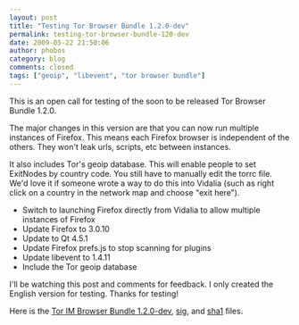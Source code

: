 ```yaml
---
layout: post
title: "Testing Tor Browser Bundle 1.2.0-dev"
permalink: testing-tor-browser-bundle-120-dev
date: 2009-05-22 21:50:06
author: phobos
category: blog
comments: closed
tags: ["geoip", "libevent", "tor browser bundle"]
---
```


This is an open call for testing of the soon to be released Tor Browser Bundle 1.2.0.

The major changes in this version are that you can now run multiple instances of Firefox. This means each Firefox browser is independent of the others. They won't leak urls, scripts, etc between instances.

It also includes Tor's geoip database. This will enable people to set ExitNodes by country code. You still have to manually edit the torrc file. We'd love it if someone wrote a way to do this into Vidalia (such as right click on a country in the network map and choose "exit here").

<!-- more -->

-   Switch to launching Firefox directly from Vidalia to allow multiple instances of Firefox
-   Update Firefox to 3.0.10
-   Update to Qt 4.5.1
-   Update Firefox prefs.js to stop scanning for plugins
-   Update libevent to 1.4.11
-   Include the Tor geoip database

I'll be watching this post and comments for feedback. I only created the English version for testing. Thanks for testing!

Here is the [Tor IM Browser Bundle 1.2.0-dev](https://www.torproject.org/torbrowser/dist/tor-im-browser-1.2.0-dev_en-US.exe), [sig](https://www.torproject.org/torbrowser/dist/tor-im-browser-1.2.0-dev_en-US.exe.asc), and [sha1](https://www.torproject.org/torbrowser/dist/tor-im-browser-1.2.0-dev_en-US.exe.sha1) files.
